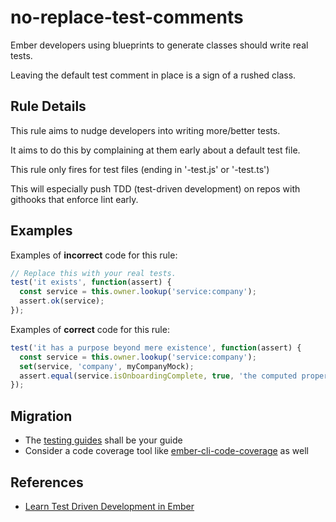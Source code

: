 # no-replace-test-comments

Ember developers using blueprints to generate classes should write real tests.

Leaving the default test comment in place is a sign of a rushed class.

## Rule Details

This rule aims to nudge developers into writing more/better tests.

It aims to do this by complaining at them early about a default test file.

This rule only fires for test files (ending in '-test.js' or '-test.ts')

This will especially push TDD (test-driven development) on repos with githooks that enforce lint early.

## Examples

Examples of **incorrect** code for this rule:

```js
// Replace this with your real tests.
test('it exists', function(assert) {
  const service = this.owner.lookup('service:company');
  assert.ok(service);
});
```

Examples of **correct** code for this rule:

```js
test('it has a purpose beyond mere existence', function(assert) {
  const service = this.owner.lookup('service:company');
  set(service, 'company', myCompanyMock);
  assert.equal(service.isOnboardingComplete, true, 'the computed property works as expected');
});
```

## Migration

- The [testing guides](https://guides.emberjs.com/release/testing/testing-components/) shall be your guide
- Consider a code coverage tool like [ember-cli-code-coverage](https://github.com/kategengler/ember-cli-code-coverage) as well

## References

- [Learn Test Driven Development in Ember](https://learntdd.in/ember/)
